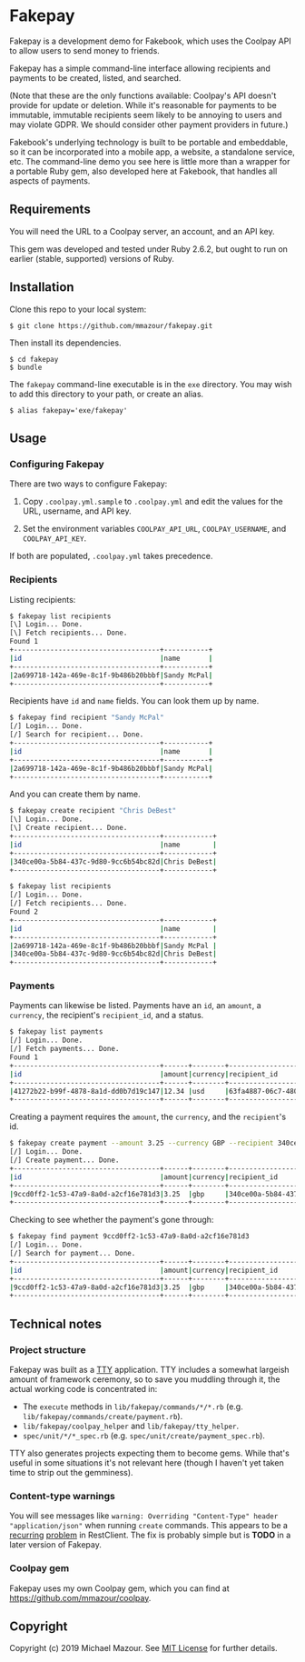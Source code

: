 # Fakepay

Fakepay is a development demo for Fakebook, which uses the Coolpay API to allow users to send money to friends.

Fakepay has a simple command-line interface allowing recipients and payments to be created, listed, and searched. 

(Note that these are the only functions available: Coolpay's API doesn't provide for update or deletion. While it's reasonable for payments to be immutable, immutable recipients seem likely to be annoying to users and may violate GDPR. We should consider other payment providers in future.)

Fakebook's underlying technology is built to be portable and embeddable, so it can be incorporated into a mobile app, a website, a standalone service, etc. The command-line demo you see here is little more than a wrapper for a portable Ruby gem, also developed here at Fakebook, that handles all aspects of payments. 

## Requirements

You will need the URL to a Coolpay server, an account, and an API key.

This gem was developed and tested under Ruby 2.6.2, but ought to run on earlier (stable, supported) versions of Ruby.


## Installation

Clone this repo to your local system:

```
$ git clone https://github.com/mmazour/fakepay.git
```

Then install its dependencies.

```
$ cd fakepay
$ bundle
```

The `fakepay` command-line executable is in the `exe` directory. You may wish to add this directory to your path, or create an alias.

```
$ alias fakepay='exe/fakepay'
```


## Usage

### Configuring Fakepay

There are two ways to configure Fakepay:

1. Copy `.coolpay.yml.sample` to `.coolpay.yml` and edit the values for the URL, username, and API key.

2. Set the environment variables `COOLPAY_API_URL`, `COOLPAY_USERNAME`, and `COOLPAY_API_KEY`.

If both are populated, `.coolpay.yml` takes precedence.


### Recipients

Listing recipients:

```bash
$ fakepay list recipients
[\] Login... Done.
[\] Fetch recipients... Done.
Found 1
+------------------------------------+-----------+
|id                                  |name       |
+------------------------------------+-----------+
|2a699718-142a-469e-8c1f-9b486b20bbbf|Sandy McPal|
+------------------------------------+-----------+
```

Recipients have `id` and `name` fields. You can look them up by name.

```bash
$ fakepay find recipient "Sandy McPal"
[/] Login... Done.
[/] Search for recipient... Done.
+------------------------------------+-----------+
|id                                  |name       |
+------------------------------------+-----------+
|2a699718-142a-469e-8c1f-9b486b20bbbf|Sandy McPal|
+------------------------------------+-----------+
```

And you can create them by name.

```bash
$ fakepay create recipient "Chris DeBest"
[\] Login... Done.
[\] Create recipient... Done.
+------------------------------------+------------+
|id                                  |name        |
+------------------------------------+------------+
|340ce00a-5b84-437c-9d80-9cc6b54bc82d|Chris DeBest|
+------------------------------------+------------+

$ fakepay list recipients
[/] Login... Done.
[/] Fetch recipients... Done.
Found 2
+------------------------------------+------------+
|id                                  |name        |
+------------------------------------+------------+
|2a699718-142a-469e-8c1f-9b486b20bbbf|Sandy McPal |
|340ce00a-5b84-437c-9d80-9cc6b54bc82d|Chris DeBest|
+------------------------------------+------------+
```

### Payments

Payments can likewise be listed. Payments have an `id`, an `amount`, a `currency`, the recipient's `recipient_id`, and a status.

```bash
$ fakepay list payments
[/] Login... Done.
[/] Fetch payments... Done.
Found 1
+------------------------------------+------+--------+------------------------------------+------+
|id                                  |amount|currency|recipient_id                        |status|
+------------------------------------+------+--------+------------------------------------+------+
|41272b22-b99f-4878-8a1d-dd0b7d19c147|12.34 |usd     |63fa4887-06c7-4800-8ae4-df3cd5478724|failed|
+------------------------------------+------+--------+------------------------------------+------+
```

Creating a payment requires the `amount`, the `currency`, and the `recipient`'s id.

```bash
$ fakepay create payment --amount 3.25 --currency GBP --recipient 340ce00a-5b84-437c-9d80-9cc6b54bc82d
[/] Login... Done.
[/] Create payment... Done.
+------------------------------------+------+--------+------------------------------------+----------+
|id                                  |amount|currency|recipient_id                        |status    |
+------------------------------------+------+--------+------------------------------------+----------+
|9ccd0ff2-1c53-47a9-8a0d-a2cf16e781d3|3.25  |gbp     |340ce00a-5b84-437c-9d80-9cc6b54bc82d|processing|
+------------------------------------+------+--------+------------------------------------+----------+
```

Checking to see whether the payment's gone through:

```bash
$ fakepay find payment 9ccd0ff2-1c53-47a9-8a0d-a2cf16e781d3
[/] Login... Done.
[/] Search for payment... Done.
+------------------------------------+------+--------+------------------------------------+------+
|id                                  |amount|currency|recipient_id                        |status|
+------------------------------------+------+--------+------------------------------------+------+
|9ccd0ff2-1c53-47a9-8a0d-a2cf16e781d3|3.25  |gbp     |340ce00a-5b84-437c-9d80-9cc6b54bc82d|paid  |
+------------------------------------+------+--------+------------------------------------+------+
```

## Technical notes

### Project structure

Fakepay was built as a [TTY](https://piotrmurach.github.io/tty/) application. TTY includes a somewhat largeish amount of framework ceremony, so to save you muddling through it, the actual working code is concentrated in:

- The `execute` methods in `lib/fakepay/commands/*/*.rb` (e.g. `lib/fakepay/commands/create/payment.rb`).
- `lib/fakepay/coolpay_helper` and `lib/fakepay/tty_helper`.
- `spec/unit/*/*_spec.rb` (e.g. `spec/unit/create/payment_spec.rb`).

TTY also generates projects expecting them to become gems. While that's useful in some situations it's not relevant here (though I haven't yet taken time to strip out the gemminess).

### Content-type warnings

You will see messages like `warning: Overriding "Content-Type" header "application/json"` when running `create` commands. This appears to be a [recurring](https://github.com/rest-client/rest-client/issues/635) [problem](https://github.com/rest-client/rest-client/issues/577) in RestClient. The fix is probably simple but is **TODO** in a later version of Fakepay.

### Coolpay gem

Fakepay uses my own Coolpay gem, which you can find at https://github.com/mmazour/coolpay.

## Copyright

Copyright (c) 2019 Michael Mazour. See [MIT License](LICENSE.txt) for further details.
